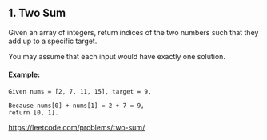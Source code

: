 ## 1. Two Sum

Given an array of integers, return indices of the two numbers such that they add up to a specific target.

You may assume that each input would have exactly one solution.

#### Example:

    Given nums = [2, 7, 11, 15], target = 9,

    Because nums[0] + nums[1] = 2 + 7 = 9,
    return [0, 1].

https://leetcode.com/problems/two-sum/
